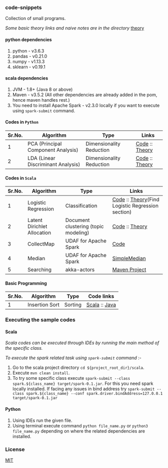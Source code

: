 ### code-snippets
Collection of small programs.

_Some basic theory links and naive notes are in the directory_ [theory](https://github.com/Pratik-Barhate/code-snippets/tree/master/theory)

#### python dependencies
1. python - v3.6.3
2. pandas - v0.21.0
3. numpy - v1.13.3
4. sklearn - v0.19.1

#### scala dependencies
1. JVM - 1.8+ (Java 8 or above)
2. Maven - v3.5.2 (All other dependencies are already added in the pom, hence maven handles rest.)
3. You need to install Apache Spark - v2.3.0 locally if you want to execute using `spark-submit` command.

#### Codes in `Python`

| Sr.No. | Algorithm                             | Type                     | Links                                              |
|--------|---------------------------------------|--------------------------|----------------------------------------------------|
| 1      | PCA (Principal Component Analysis)    | Dimensionality Reduction | [Code](https://github.com/Pratik-Barhate/code-snippets/blob/master/python/Principal_Component_Analysis/pca.py) ::  [Theory](https://github.com/Pratik-Barhate/code-snippets/blob/master/theory/PCA.md) |
| 2      | LDA (Linear Discriminant Analysis)    | Dimensionality Reduction | [Code](https://github.com/Pratik-Barhate/code-snippets/blob/master/python/Linear_Discriminant_Analysis/lda.py) ::  [Theory](https://github.com/Pratik-Barhate/code-snippets/blob/master/theory/LDA_Dimension_Reduction.md) |

#### Codes in `Scala`

| Sr.No. | Algorithm                             | Type                     | Links                                              |
|--------|---------------------------------------|--------------------------|----------------------------------------------------|
| 1      | Logistic Regression                   | Classification           | [Code](https://github.com/PratikBarhate/code-snippets/blob/master/scala/spark/src/main/scala/io/github/pratikbarhate/spark/ml/LogisticReg.scala) :: [Theory](https://github.com/ujjwalkarn/Machine-Learning-Tutorials#topic)(Find Logistic Regression section) |
| 2      | Latent Dirichlet Allocation           | Document clustering (topic modeling) | [Code](https://github.com/PratikBarhate/code-snippets/blob/master/scala/spark/src/main/scala/io/github/pratikbarhate/spark/ml/LDADocClustering.scala) ::   [Theory](https://github.com/Pratik-Barhate/code-snippets/blob/master/theory/LDA_Custering.md) |
| 3      | CollectMap                            | UDAF for Apache Spark    | [Code](https://github.com/PratikBarhate/code-snippets/blob/master/scala/spark/src/main/scala/io/github/pratikbarhate/spark/udafs/CollectMap.scala) |
| 4      | Median                               | UDAF for Apache Spark    | [SimpleMedian](https://github.com/PratikBarhate/code-snippets/blob/master/scala/spark/src/main/scala/io/github/pratikbarhate/spark/udafs/SimpleMedian.scala) |
| 5      | Searching                              | akka-actors             | [Maven Project](https://github.com/PratikBarhate/code-snippets/blob/master/scala/textsearch) |

#### Basic Programming

| Sr.No. | Algorithm                             | Type                     | Code links                                         |
|--------|---------------------------------------|--------------------------|----------------------------------------------------|
| 1      | Insertion Sort                        | Sorting                  | [Scala](https://github.com/PratikBarhate/code-snippets/blob/master/basics/src/main/scala/scalaprograms/sorting/InsertionSort.scala) :: [Java](https://github.com/PratikBarhate/code-snippets/blob/master/basics/src/main/java/javaprograms/sorting/InsertionSort.java) |

### Executing the sample codes
#### Scala
_Scala codes can be executed through IDEs by running the main method of the specific class._

_To execute the spark related task using `spark-submit` command_ :-
1. Go to the scala project directory `cd ${project_root_dir}/scala`.
2. Execute `mvn clean install`.
3. To try some specific class execute `spark-submit --class spark.${class_name} target/spark-0.1.jar`.
For this you need spark locally installed. If facing any issues in bind address try
`spark-submit --class spark.${class_name} --conf spark.driver.bindAddress=127.0.0.1 target/spark-0.1.jar`

#### Python
1. Using IDEs run the given file.
2. Using terminal execute command `python file_name.py` or `python3 file_name.py`
depending on where the related dependencies are installed.

### License
[MIT](https://github.com/Pratik-Barhate/code-snippets/blob/master/LICENSE)
